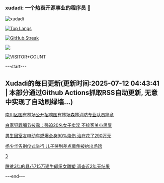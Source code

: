 ### xudadi: 一个热衷开源事业的程序员 👋

![xudadi](https://github-readme-stats-git-masterorgs-github-readme-stats-team.vercel.app/api?username=xudadi)

[![Top Langs](https://github-readme-stats.vercel.app/api/top-langs/?username=xudadi)](https://github.com/anuraghazra/github-readme-stats)

[![GitHub Streak](https://streak-stats.demolab.com?user=xudadi&locale=zh_Hans)](https://git.io/streak-stats)

![](https://raw.githubusercontent.com/xudadi/xudadi/main/assets/github-contribution-grid-snake.svg)

![VISITOR+COUNT](https://komarev.com/ghpvc/?username=xudadi&label=VISITOR+COUNT)


---start---

## Xudadi的每日更新(更新时间:2025-07-12 04:43:41 | 本部分通过Github Actions抓取RSS自动更新, 无意中实现了自动刷绿墙...)

[南川区国有林场公开招聘国有林场森林消防专业队员简章](https://www.gongkaoleida.com/article/2506009)

[白家犯罪细节披露：强迫20名女子卖淫 不接客关小黑屋](https://m.163.com/news/article/K46I63K6000189PS.html)

[男生因室友电动车燃爆全身90%烧伤 治疗花了290万元](https://m.163.com/news/article/K46J397S0514R9OJ.html)

[杨少华告别仪式举行 儿子哭到差点晕倒被抬出场馆](https://m.163.com/news/article/K46KDCNQ053469LG.html)

[3](https://m.163.com/touch/news/sub/domestic)

[脱贫3年的县花715万建牛郎织女雕塑 调查近2年无结果](https://m.163.com/news/article/K464IOFQ053469LG.html)

---end---
